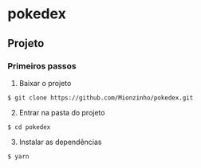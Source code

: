 # pokedex

## Projeto

### Primeiros passos

1. Baixar o projeto
```
$ git clone https://github.com/Mionzinho/pokedex.git
```

2. Entrar na pasta do projeto
```
$ cd pokedex
```

3. Instalar as dependências
```
$ yarn
```